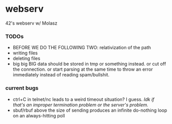 # webserv
42's webserv w/ Molasz

### TODOs

* BEFORE WE DO THE FOLLOWING TWO: relativization of the path
* writing files
* deleting files
* big big BIG data should be stored in tmp or something instead. or cut off the connection. or start parsing at the same time to throw an error immediately instead of reading spam/bullshit.

### current bugs

* ctrl+C in telnet/nc leads to a weird timeout situation? I guess. *Idk if that's an improper termination problem or the server's problem.*
* sbuf/rbuf above the size of sending produces an infinite do-nothing loop on an always-hitting poll
